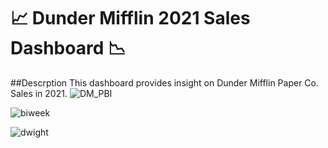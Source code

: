 # :chart_with_upwards_trend: Dunder Mifflin 2021 Sales Dashboard :chart_with_downwards_trend:

##Descrption
This dashboard provides insight on Dunder Mifflin Paper Co. Sales in 2021.
![DM_PBI](https://github.com/vsupapo/SQLDataAnalysis/assets/60374437/7b6721a7-5177-485e-acf4-f01b55078b71)



![biweek](https://github.com/vsupapo/SQLDataAnalysis/assets/60374437/df81ea11-b4ee-4a11-a616-374888249164)

![dwight](https://github.com/vsupapo/SQLDataAnalysis/assets/60374437/b6821714-16c6-4c5a-b2c2-730fb8d25a82)

